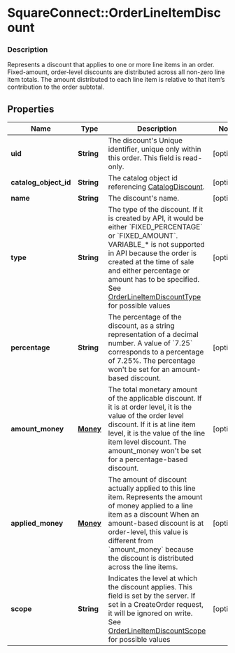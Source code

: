 # SquareConnect::OrderLineItemDiscount

### Description

Represents a discount that applies to one or more line items in an order.  Fixed-amount, order-level discounts are distributed across all non-zero line item totals. The amount distributed to each line item is relative to that item’s contribution to the order subtotal.

## Properties
Name | Type | Description | Notes
------------ | ------------- | ------------- | -------------
**uid** | **String** | The discount&#39;s Unique identifier, unique only within this order. This field is read-only. | [optional] 
**catalog_object_id** | **String** | The catalog object id referencing [CatalogDiscount](#type-catalogdiscount). | [optional] 
**name** | **String** | The discount&#39;s name. | [optional] 
**type** | **String** | The type of the discount. If it is created by API, it would be either &#x60;FIXED_PERCENTAGE&#x60; or &#x60;FIXED_AMOUNT&#x60;.  VARIABLE_* is not supported in API because the order is created at the time of sale and either percentage or amount has to be specified. See [OrderLineItemDiscountType](#type-orderlineitemdiscounttype) for possible values | [optional] 
**percentage** | **String** | The percentage of the discount, as a string representation of a decimal number. A value of &#x60;7.25&#x60; corresponds to a percentage of 7.25%.  The percentage won&#39;t be set for an amount-based discount. | [optional] 
**amount_money** | [**Money**](Money.md) | The total monetary amount of the applicable discount. If it is at order level, it is the value of the order level discount. If it is at line item level, it is the value of the line item level discount.  The amount_money won&#39;t be set for a percentage-based discount. | [optional] 
**applied_money** | [**Money**](Money.md) | The amount of discount actually applied to this line item.  Represents the amount of money applied to a line item as a discount When an amount-based discount is at order-level, this value is different from &#x60;amount_money&#x60; because the discount is distributed across the line items. | [optional] 
**scope** | **String** | Indicates the level at which the discount applies. This field is set by the server. If set in a CreateOrder request, it will be ignored on write. See [OrderLineItemDiscountScope](#type-orderlineitemdiscountscope) for possible values | [optional] 


